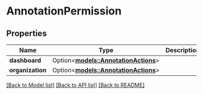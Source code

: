 # AnnotationPermission

## Properties

Name | Type | Description | Notes
------------ | ------------- | ------------- | -------------
**dashboard** | Option<[**models::AnnotationActions**](AnnotationActions.md)> |  | [optional]
**organization** | Option<[**models::AnnotationActions**](AnnotationActions.md)> |  | [optional]

[[Back to Model list]](../README.md#documentation-for-models) [[Back to API list]](../README.md#documentation-for-api-endpoints) [[Back to README]](../README.md)


